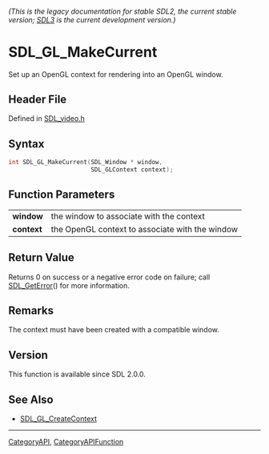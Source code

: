 ###### (This is the legacy documentation for stable SDL2, the current stable version; [SDL3](https://wiki.libsdl.org/SDL3/) is the current development version.)
# SDL_GL_MakeCurrent

Set up an OpenGL context for rendering into an OpenGL window.

## Header File

Defined in [SDL_video.h](https://github.com/libsdl-org/SDL/blob/SDL2/include/SDL_video.h)

## Syntax

```c
int SDL_GL_MakeCurrent(SDL_Window * window,
                       SDL_GLContext context);

```

## Function Parameters

|                 |                                                 |
| --------------- | ----------------------------------------------- |
| **window**      | the window to associate with the context        |
| **context**     | the OpenGL context to associate with the window |

## Return Value

Returns 0 on success or a negative error code on failure; call
[SDL_GetError](SDL_GetError)() for more information.

## Remarks

The context must have been created with a compatible window.

## Version

This function is available since SDL 2.0.0.

## See Also

- [SDL_GL_CreateContext](SDL_GL_CreateContext)

----
[CategoryAPI](CategoryAPI), [CategoryAPIFunction](CategoryAPIFunction)

